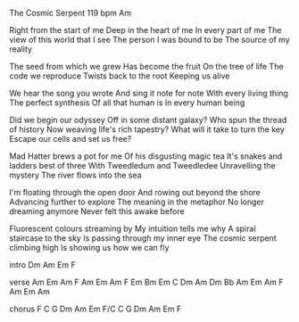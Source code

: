The Cosmic Serpent							119 bpm	Am

Right from the start of me
Deep in the heart of me
In every part of me
The view of this world that I see
The person I was bound to be
The source of my reality

The seed from which we grew
Has become the fruit
On the tree of life
The code we reproduce
Twists back to the root
Keeping us alive

We hear the song you wrote
And sing it note for note
With every living thing
The perfect synthesis
Of all that human is
In every human being

Did we begin our odyssey
Off in some distant galaxy?
Who spun the thread of history
Now weaving life's rich tapestry?
What will it take to turn the key
Escape our cells and set us free?

Mad Hatter brews a pot for me
Of his disgusting magic tea
It's snakes and ladders best of three
With Tweedledum and Tweedledee
Unravelling the mystery
The river flows into the sea

I'm floating through the open door
And rowing out beyond the shore
Advancing further to explore
The meaning in the metaphor
No longer dreaming anymore
Never felt this awake before

Fluorescent colours streaming by
My intuition tells me why
A spiral staircase to the sky
Is passing through my inner eye
The cosmic serpent climbing high
Is showing us how we can fly

intro		Dm	Am	Em	F

verse		Am	Em	Am	F	Am	Em	Am	F
		Em	Bm	Em	C	Dm	Am	Dm	Bb
		Am	Em	Am	F	Am	Em	Am

chorus		F	C	G	Dm	Am	Em
		F/C	C	G	Dm	Am	Em	F

